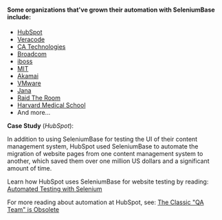 #### Some organizations that've grown their automation with SeleniumBase include:
* [HubSpot](https://www.hubspot.com/)
* [Veracode](https://www.veracode.com/)
* [CA Technologies](https://www.ca.com/)
* [Broadcom](https://www.broadcom.com/)
* [iboss](https://www.iboss.com/)
* [MIT](https://web.mit.edu/)
* [Akamai](https://www.akamai.com/)
* [VMware](https://www.vmware.com/)
* [Jana](https://www.linkedin.com/company/jana)
* [Raid The Room](http://raidtheroom.com/)
* [Harvard Medical School](https://hms.harvard.edu/)
* And more...

**Case Study** (*HubSpot*):

In addition to using SeleniumBase for testing the UI of their content management system, HubSpot used SeleniumBase to automate the migration of website pages from one content management system to another, which saved them over one million US dollars and a significant amount of time.

Learn how HubSpot uses SeleniumBase for website testing by reading: [Automated Testing with Selenium](https://dev.hubspot.com/blog/bid/88880/Automated-Integration-Testing-with-Selenium-at-HubSpot#hs_cos_wrapper_name)

For more reading about automation at HubSpot, see: [The Classic "QA Team" is Obsolete](https://product.hubspot.com/blog/the-classic-qa-team-is-obsolete#hs_cos_wrapper_name)
